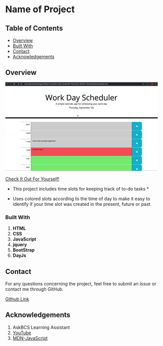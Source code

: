 # Name of Project

## Table of Contents

- [Overview](#overview)
- [Built With](#built-with)
- [Contact](#contact)
- [Acknowledgements](#acknowledgements)

## Overview

![](05-third-party-apis-homework-demo.gif)


[Check It Out For Yourself!]()

 * This project includes time slots for keeping track of to-do tasks *

 * Uses colored slots according to the time of day  to make it easy to identify if your time slot was created in the present, future or past.
 

### Built With

1. **HTML**
2. **CSS**
3. **JavaScript**
4. **jquery**
5. **BootStrap**
5. **DayJs**



## Contact

For any questions concerning the project, feel free to submit an *issue* or contact me through GitHub.

[Github Link](https://github.com/moraadrian510)

## Acknowledgements

1. AskBCS Learning Assistant
2. [YouTube](https://youtube.com/watch?v)
3. [MDN-JavaScript](https://developer.mozilla.org/en-US/docs/Web/JavaScript)



